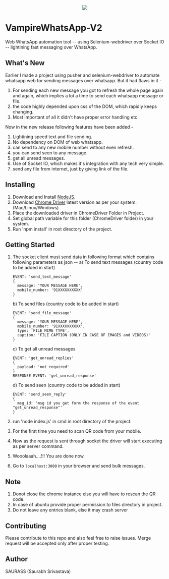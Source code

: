 <p align="center">
    <img src="https://encrypted-tbn0.gstatic.com/images?q=tbn:ANd9GcTSpkzb6HDiERinGs5C5RjWMYMndyHh0ZrUml7PwIHDaxdRxgdK">
</p>

# VampireWhatsApp-V2
Web WhatsApp automation tool -- using Selenium-webdriver over Socket IO -- lightining fast messaging over WhatsApp.

## What's New
Earlier I made a project using pusher and selenium-webdriver to automate whatsapp web for sending messages over whatsapp.
But it had flaws in it -
1. For sending each new message you got to refresh the whole page again and again, which implies a lot a time to send each whatsapp message or file.
2. the code highly depended upon css of the DOM, which rapidly keeps changing.
3. Most important of all it didn't have proper error handling etc.

Now in the new release following features have been added -
1. Lightining speed text and file sending.
2. No dependency on DOM of web whatsapp.
3. can send to any new mobile number  without even refresh.
4. you can send seen to any message.
5. get all unread messages.
6. Use of Socket IO, which makes it's integration with any tech very simple.
7. send any file from internet, just by giving link of the file.

## Installing
1.  Download and Install [NodeJS](https://nodejs.org/en/download/).
2.  Download [Chrome Driver](http://chromedriver.chromium.org/downloads) latest version as per your system. (Mac/Linux/Windows)
3.  Place the downloaded driver in ChromeDriver Folder in Project.
4.  Set global path variable for this folder (ChromeDriver folder) in your system.
5.  Run 'npm install' in root directory of the project.

## Getting Started
1.  The socket client must send data in following format which contains following parameters as json --
    a) To send text messages (country code to be added in start)
    ```
    EVENT: 'send_text_message'
    {
      message: 'YOUR MESSAGE HERE',
      mobile_number: '91XXXXXXXXXX'
    }
    ```

    b) To send files (country code to be added in start)
    ```
    EVENT: 'send_file_message'
    {
      message: 'YOUR MESSAGE HERE',
      mobile_number: '91XXXXXXXXXX',
      type: 'FILE MIME TYPE',
      caption: 'FILE CAPTION (ONLY IN CASE OF IMAGES and VIDEOS)'
    }
    ```
          
    c) To get all unread messages
    ```
    EVENT: 'get_unread_replies'
    {
      payload: 'not required'
    }
    RESPONSE EVENT: 'get_unread_response'
    ```
    
    d) To send seen (country code to be added in start)
    ```
    EVENT: 'send_seen_reply'
    {
      msg_id: 'msg id you get form the response of the event "get_unread_response"'
    }
    ```
2.  run 'node index.js' in cmd in root directory of the project.
3.  For the first time you need to scan QR code from your mobile.
4.  Now as the request is sent through socket the driver will start executing as per server command.
5.  Wooolaaah....!!! You are done now.
6.  Go to `localhost:3000` in your browser and send bulk messages.


## Note
1.  Donot close the chrome instance else you will have to rescan the QR code.
2.  In case of ubuntu provide proper permission to files directory in project.
3.  Do not leave any entries blank, else it may crash server

## Contributing
  Please contribute to this repo and also feel free to raise issues.
  Merge request will be accepted only after proper testing.
    
## Author
SAURASS (Saurabh Srivastava)
